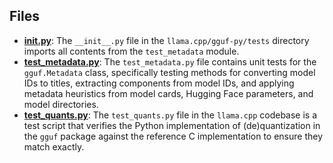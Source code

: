 
## Files
- **[__init__.py](tests/__init__.py.driver.md)**: The `__init__.py` file in the `llama.cpp/gguf-py/tests` directory imports all contents from the `test_metadata` module.
- **[test_metadata.py](tests/test_metadata.py.driver.md)**: The `test_metadata.py` file contains unit tests for the `gguf.Metadata` class, specifically testing methods for converting model IDs to titles, extracting components from model IDs, and applying metadata heuristics from model cards, Hugging Face parameters, and model directories.
- **[test_quants.py](tests/test_quants.py.driver.md)**: The `test_quants.py` file in the `llama.cpp` codebase is a test script that verifies the Python implementation of (de)quantization in the `gguf` package against the reference C implementation to ensure they match exactly.
